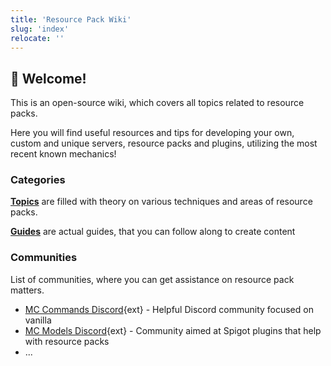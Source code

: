 ```yaml
---
title: 'Resource Pack Wiki'
slug: 'index'
relocate: ''
---
```


## 👋 Welcome!

This is an open-source wiki, which covers all topics related to resource packs. 

Here you will find useful resources and tips for developing your own, custom and unique servers, resource packs and plugins, utilizing the most recent known mechanics!

### Categories

[**Topics**](/topics) are filled with theory on various techniques and areas of resource packs.

[**Guides**](/guides) are actual guides, that you can follow along to create content

### Communities

List of communities, where you can get assistance on resource pack matters.

* [MC Commands Discord](https://discord.gg/9wNcfsH){ext} - Helpful Discord community focused on vanilla
* [MC Models Discord](https://discord.gg/MCModels){ext} - Community aimed at Spigot plugins that help with resource packs
* ...